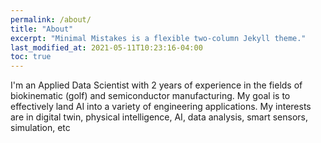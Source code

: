 ```yaml
---
permalink: /about/
title: "About"
excerpt: "Minimal Mistakes is a flexible two-column Jekyll theme."
last_modified_at: 2021-05-11T10:23:16-04:00
toc: true
---
```


I'm an Applied Data Scientist with 2 years of experience in the fields of biokinematic (golf) and semiconductor manufacturing. My goal is to effectively land AI into a variety of engineering applications. My interests are in digital twin, physical intelligence, AI, data analysis, smart sensors, simulation, etc